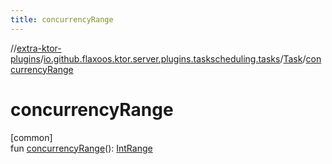 ```yaml
---
title: concurrencyRange
---
```

//[extra-ktor-plugins](../../../index.md)/[io.github.flaxoos.ktor.server.plugins.taskscheduling.tasks](../index.md)/[Task](index.md)/[concurrencyRange](concurrency-range.md)



# concurrencyRange



[common]\
fun [concurrencyRange](concurrency-range.md)(): [IntRange](https://kotlinlang.org/api/latest/jvm/stdlib/kotlin.ranges/-int-range/index.md)




